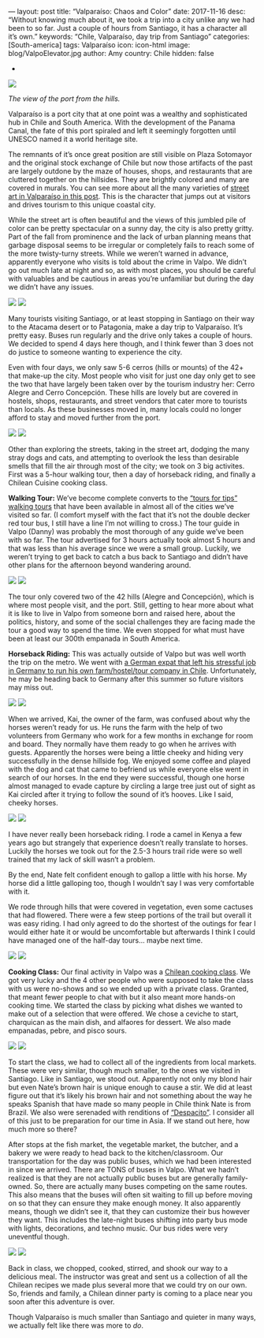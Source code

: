 —
layout: post
title: “Valparaíso: Chaos and Color”
date: 2017-11-16
desc: “Without knowing much about it, we took a trip into a city unlike any we had been to so far. Just a couple of hours from Santiago, it has a character all it’s own.”
keywords: “Chile, Valparaíso, day trip from Santiago”
categories: [South-america]
tags: Valparaíso
icon: icon-html
image: blog/ValpoElevator.jpg
author: Amy
country: Chile
hidden: false

-

<div style=“text-align: center;”><a href=“/static/assets/img/blog/ValpoScene.jpg” target=“_blank”><img src=“/static/assets/img/blog/ValpoScene.jpg” style=“max-width: calc(100% - 20px);”></a><p><i>The view of the port from the hills.</i></p></div><p></p> 

Valparaíso is a port city that at one point was a wealthy and sophisticated hub in Chile and South America. With the development of the Panama Canal, the fate of this port spiraled and left it seemingly forgotten until UNESCO named it a world heritage site. 

The remnants of it’s once great position are still visible on Plaza Sotomayor and the original stock exchange of Chile but now those artifacts of the past are largely outdone by the maze of houses, shops, and restaurants that are cluttered together on the hillsides. They are brightly colored and many are covered in murals. You can see more about all the many varieties of [street art in Valparaíso in this post](www.awellchartedpath.com/blog/2017/11/StreetArt). This is the character that jumps out at visitors and drives tourism to this unique coastal city. 

While the street art is often beautiful and the views of this jumbled pile of color can be pretty spectacular on a sunny day, the city is also pretty gritty. Part of the fall from prominence and the lack of urban planning means that garbage disposal seems to be irregular or completely fails to reach some of the more twisty-turny streets. While we weren’t warned in advance, apparently everyone who visits is told about the crime in Valpo. We didn’t go out much late at night and so, as with most places, you should be careful with valuables and be cautious in areas you’re unfamiliar but during the day we didn’t have any issues. 

<div style=“text-align: center; max-width: calc(100% - 20px);”><a href=“/static/assets/img/blog/ValpoElevator.jpg” target=“_blank”><img src=“/static/assets/img/blog/ValpoElevator.jpg” width=“45%”></a> <a href=“/static/assets/img/blog/ValpoPort.jpg” target=“_blank”><img src=“/static/assets/img/blog/ValpoPort.jpg” width=“45%”></a></div><p></p>

Many tourists visiting Santiago, or at least stopping in Santiago on their way to the Atacama desert or to Patagonia, make a day trip to Valparaíso. It’s pretty easy. Buses run regularly and the drive only takes a couple of hours. We decided to spend 4 days here though, and I think fewer than 3 does not do justice to someone wanting to experience the city. 

Even with four days, we only saw 5-6 cerros (hills or mounts) of the 42+ that make-up the city. Most people who visit for just one day only get to see the two that have largely been taken over by the tourism industry her: Cerro Alegre and Cerro Concepción. These hills are lovely but are covered in hostels, shops, restaurants, and street vendors that cater more to tourists than locals. As these businesses moved in, many locals could no longer afford to stay and moved further from the port. 

<div style=“text-align: center; max-width: calc(100% - 20px);”><a href=“/static/assets/img/blog/ValpoAlley.jpg” target=“_blank”><img src=“/static/assets/img/blog/ValpoAlley.jpg” width=“45%”></a> <a href=“/static/assets/img/blog/ValpoQueenVic.jpg” target=“_blank”><img src=“/static/assets/img/blog/ValpoQueenVic.jpg” width=“45%”></a></div><p></p>

Other than exploring the streets, taking in the street art, dodging the many stray dogs and cats, and attempting to overlook the less than desirable smells that fill the air through most of the city; we took on 3 big activites. First was a 5-hour walking tour, then a day of horseback riding, and finally a Chilean Cuisine cooking class. 

**Walking Tour:** We’ve become complete converts to the [“tours for tips” walking tours](http://www.freetourvalparaiso.cl/portada.html) that have been available in almost all of the cities we’ve visited so far. (I comfort myself with the fact that it’s not the double decker red tour bus, I still have a line I’m not willing to cross.) The tour guide in Valpo (Danny) was probably the most thorough of any guide we’ve been with so far. The tour advertised for 3 hours actually took almost 5 hours and that was less than his average since we were a small group. Luckily, we weren’t trying to get back to catch a bus back to Santiago and didn’t have other plans for the afternoon beyond wandering around. 

<div style=“text-align: center; max-width: calc(100% - 20px);”><a href=“/static/assets/img/blog/ValpoAlley.jpg” target=“_blank”><img src=“/static/assets/img/blog/ValpoAlley.jpg” width=“45%”></a> <a href=“/static/assets/img/blog/ValpoQueenVic.jpg” target=“_blank”><img src=“/static/assets/img/blog/ValpoQueenVic.jpg” width=“45%”></a></div><p></p>

The tour only covered two of the 42 hills (Alegre and Concepción), which is where most people visit, and the port. Still, getting to hear more about what it is like to live in Valpo from someone born and raised here, about the politics, history, and some of the social challenges they are facing made the tour a good way to spend the time. We even stopped for what must have been at least our 300th empanada in South America.  

**Horseback Riding:** This was actually outside of Valpo but was well worth the trip on the metro. We went with [a German expat that left his stressful job in Germany to run his own farm/hostel/tour company in Chile](http://www.campesano.com/horseback-riding-trails). Unfortunately, he may be heading back to Germany after this summer so future visitors may miss out. 

<div style=“text-align: center; max-width: calc(100% - 20px);”><a href=“/static/assets/img/blog/ValpoAlley.jpg” target=“_blank”><img src=“/static/assets/img/blog/ValpoAlley.jpg” width=“45%”></a> <a href=“/static/assets/img/blog/ValpoQueenVic.jpg” target=“_blank”><img src=“/static/assets/img/blog/ValpoQueenVic.jpg” width=“45%”></a></div><p></p>

When we arrived, Kai, the owner of the farm, was confused about why the horses weren’t ready for us. He runs the farm with the help of two volunteers from Germany who work for a few months in exchange for room and board. They normally have them ready to go when he arrives with guests. Apparently the horses were being a little cheeky and hiding very successfully in the dense hillside fog. We enjoyed some coffee and played with the dog and cat that came to befriend us while everyone else went in search of our horses. In the end they were successful, though one horse almost managed to evade capture by circling a large tree just out of sight as Kai circled after it trying to follow the sound of it’s hooves. Like I said, cheeky horses. 

<div style=“text-align: center; max-width: calc(100% - 20px);”><a href=“/static/assets/img/blog/ValpoAlley.jpg” target=“_blank”><img src=“/static/assets/img/blog/ValpoAlley.jpg” width=“45%”></a> <a href=“/static/assets/img/blog/ValpoQueenVic.jpg” target=“_blank”><img src=“/static/assets/img/blog/ValpoQueenVic.jpg” width=“45%”></a></div><p></p>

I have never really been horseback riding. I rode a camel in Kenya a few years ago but strangely that experience doesn’t really translate to horses. Luckily the horses we took out for the 2.5-3 hours trail ride were so well trained that my lack of skill wasn’t a problem. 

By the end, Nate felt confident enough to gallop a little with his horse. My horse did a little galloping too, though I wouldn’t say I was very comfortable with it. 

We rode through hills that were covered in vegetation, even some cactuses that had flowered. There were a few steep portions of the trail but overall it was easy riding. I had only agreed to do the shortest of the outings for fear I would either hate it or would be uncomfortable but afterwards I think I could have managed one of the half-day tours... maybe next time.  

<div style=“text-align: center; max-width: calc(100% - 20px);”><a href=“/static/assets/img/blog/ValpoAlley.jpg” target=“_blank”><img src=“/static/assets/img/blog/ValpoAlley.jpg” width=“45%”></a> <a href=“/static/assets/img/blog/ValpoQueenVic.jpg” target=“_blank”><img src=“/static/assets/img/blog/ValpoQueenVic.jpg” width=“45%”></a></div><p></p>

**Cooking Class:** Our final activity in Valpo was a [Chilean cooking class](http://www.chileancuisine.cl/). We got very lucky and the 4 other people who were supposed to take the class with us were no-shows and so we ended up with a private class. Granted, that meant fewer people to chat with but it also meant more hands-on cooking time. We started the class by picking what dishes we wanted to make out of a selection that were offered. We chose a ceviche to start, charquican as the main dish, and alfaores for dessert. We also made empanadas, pebre, and pisco sours. 

<div style=“text-align: center; max-width: calc(100% - 20px);”><a href=“/static/assets/img/blog/ValpoMarket.jpg” target=“_blank”><img src=“/static/assets/img/blog/ValpoMarket.jpg” width=“45%”></a> <a href=“/static/assets/img/blog/ValpoVeg.jpg” target=“_blank”><img src=“/static/assets/img/blog/ValpoVeg.jpg” width=“45%”></a></div><p></p>

To start the class, we had to collect all of the ingredients from local markets. These were very similar, though much smaller, to the ones we visited in Santiago. Like in Santiago, we stood out. Apparently not only my blond hair but even Nate’s brown hair is unique enough to cause a stir. We did at least figure out that it’s likely his brown hair and not something about the way he speaks Spanish that have made so many people in Chile think Nate is from Brazil. We also were serenaded with renditions of [“Despacito”](https://m.youtube.com/watch?v=kJQP7kiw5Fk). I consider all of this just to be preparation for our time in Asia. If we stand out here, how much more so there?


After stops at the fish market, the vegetable market, the butcher, and a bakery we were ready to head back to the kitchen/classroom. Our transportation for the day was public buses, which we had been interested in since we arrived. There are TONS of buses in Valpo. What we hadn’t realized is that they are not actually public buses but are generally family-owned. So, there are actually many buses competing on the same routes. This also means that the buses will often sit waiting to fill up before moving on so that they can ensure they make enough money. It also apparently means, though we didn’t see it, that they can customize their bus however they want. This includes the late-night buses shifting into party bus mode with lights, decorations, and techno music. Our bus rides were very uneventful though. 

<div style=“text-align: center; max-width: calc(100% - 20px);”><a href=“/static/assets/img/blog/ValpoEmpanada.jpg” target=“_blank”><img src=“/static/assets/img/blog/ValpoEmpanada.jpg” width=“45%”></a> <a href=“/static/assets/img/blog/ValpoCeviche.jpg” target=“_blank”><img src=“/static/assets/img/blog/ValpoCeviche.jpg” width=“45%”></a></div><p></p>

Back in class, we chopped, cooked, stirred, and shook our way to a delicious meal. The instructor was great and sent us a collection of all the Chilean recipes we made plus several more that we could try on our own. So, friends and family, a Chilean dinner party is coming to a place near you soon after this adventure is over. 

Though Valparaíso is much smaller than Santiago and quieter in many ways, we actually felt like there was more to _do_.




